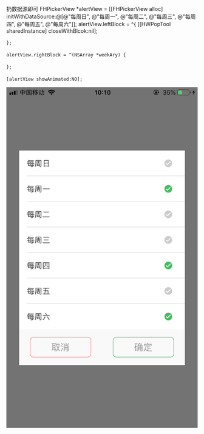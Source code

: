   扔数据源即可
  FHPickerView *alertView = [[FHPickerView alloc] initWithDataSource:@[@"每周日", @"每周一", @"每周二", @"每周三", @"每周四", @"每周五", @"每周六"]];
    alertView.leftBlock = ^{
        [[HWPopTool sharedInstance] closeWithBlcok:nil];
        
    };
    
    alertView.rightBlock = ^(NSArray *weekAry) {
        
    };
    
    [alertView showAnimated:NO];

![image](https://github.com/liujieyuu/CustomActionSheet/raw/master/pic/IMG7285.png)

